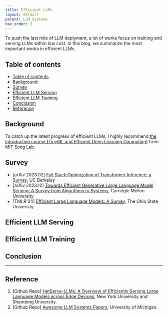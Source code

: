 ```yaml
---
title: Efficient LLMs
layout: default
parent: LLM Systems
nav_order: 2
---
```

To push the last mile of LLM deplyment, a lot of works focus on training and serving LLMs within low cost. In this blog, we summarize the most important works in efficient LLMs.

## Table of contents
- [Table of contents](#table-of-contents)
- [Background](#background)
- [Survey](#survey)
- [Efficient LLM Serving](#efficient-llm-serving)
- [Efficient LLM Training](#efficient-llm-training)
- [Conclusion](#conclusion)
- [Reference](#reference)

## Background
To catch up the latest progress of efficient LLMs, I highly recommend [the introduction course (TinyML and Efficient Deep Learning Computing)](https://hanlab.mit.edu/courses/2023-fall-65940) from MIT Song Lab.

## Survey
- [arXiv 2023.02] [Full Stack Optimization of Transformer Inference: a Survey](https://arxiv.org/abs/2302.14017), UC Berkeley
- [arXiv 2023.12] [Towards Efficient Generative Large Language Model Serving: A Survey from Algorithms to Systems](https://arxiv.org/pdf/2312.15234), Carnegie Mellon University
- [TMLR'24] [Efficient Large Language Models: A Survey](https://github.com/AIoT-MLSys-Lab/Efficient-LLMs-Survey), The Ohio State University

## Efficient LLM Serving


## Efficient LLM Training


## Conclusion

---

## Reference
1. [Github Repo] [HetServe-LLMs: A Overview of Efficiently Serving Large Language Models across Edge Devices](https://github.com/Jason-cs18/HetServe-LLMs), New York University and Shandong University.
2. [Github Repo] [Awesome LLM Systems Papers](https://github.com/AmberLJC/LLMSys-PaperList), University of Michigan.
